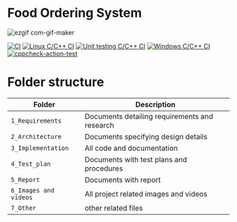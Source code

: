 # Food Ordering System

![ezgif com-gif-maker](https://user-images.githubusercontent.com/46160797/143403332-3370d969-9d5a-4241-9f4f-55d033928424.gif)

[![CI](https://github.com/nawin23/M1_Food_Ordering_Sytem/actions/workflows/Continoues_intergration.yml/badge.svg)](https://github.com/nawin23/M1_Food_Ordering_Sytem/actions/workflows/Continoues_intergration.yml)     [![Linux C/C++ CI](https://github.com/nawin23/M1_Food_Ordering_Sytem/actions/workflows/linux._c.yml/badge.svg)](https://github.com/nawin23/M1_Food_Ordering_Sytem/actions/workflows/linux._c.yml)     [![Unit testing C/C++ CI](https://github.com/nawin23/M1_Food_Ordering_Sytem/actions/workflows/unity.yml/badge.svg)](https://github.com/nawin23/M1_Food_Ordering_Sytem/actions/workflows/unity.yml)     [![Windows C/C++ CI](https://github.com/nawin23/M1_Food_Ordering_Sytem/actions/workflows/windows_c.yml/badge.svg)](https://github.com/nawin23/M1_Food_Ordering_Sytem/actions/workflows/windows_c.yml) [![cppcheck-action-test](https://github.com/nawin23/M1_Food_Ordering_Sytem/actions/workflows/cpp.yml/badge.svg)](https://github.com/nawin23/M1_Food_Ordering_Sytem/actions/workflows/cpp.yml)


# Folder structure
Folder             | Description |
|-------------------| -----------------------------------------|
| `1_Requirements`   | Documents detailing requirements and research|
| `2_Architecture`         | Documents specifying design details|
| `3_Implementation` | All code and documentation|
| `4_Test_plan`      | Documents with test plans and procedures|
| `5_Report`| Documents with report|
| `6_Images and videos`|All project related images and videos|
| `7_Other`| other related files|
